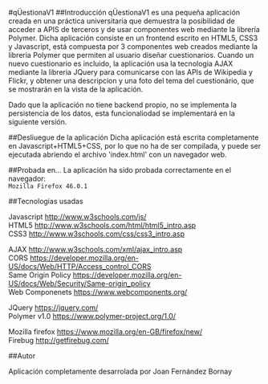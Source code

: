 #qÜestionaV1
##Introducción
qÜestionaV1 es una pequeña aplicación creada en una práctica universitaria que demuestra la posibilidad de acceder a APIS de terceros y de usar componentes web mediante la librería Polymer. Dicha aplicación consiste en un frontend escrito en HTML5, CSS3 y Javascript, está compuesta por 3 componentes web creados mediante la libreria Polymer que permiten al usuario diseñar cuestionarios. Cuando un nuevo cuestionario es incluido, la aplicación usa la tecnologia AJAX mediante la libreria JQuery para comunicarse con las APIs de Wikipedia y Flickr, y obtener una descripcion y una foto del tema del cuestionário, que se mostrarán en la vista de la aplicación.

Dado que la aplicación no tiene backend propio, no se implementa la persistencia de los datos, esta funcionaliodad se implementará en la siguiente versión.

##Desliuegue de la aplicación
Dicha aplicación está escrita completamente en Javascript+HTML5+CSS, por lo que no ha de ser compilada, y puede ser ejecutada abriendo el archivo 'index.html' con un navegador web.

##Probada en...
La aplicación ha sido probada correctamente en el navegador:  
`Mozilla Firefox 46.0.1`

##Tecnologias usadas

Javascript http://www.w3schools.com/js/  
HTML5 http://www.w3schools.com/html/html5_intro.asp  
CSS3 http://www.w3schools.com/css/css3_intro.asp  
  
AJAX http://www.w3schools.com/xml/ajax_intro.asp  
CORS https://developer.mozilla.org/en-US/docs/Web/HTTP/Access_control_CORS  
Same Origin Policy https://developer.mozilla.org/en-US/docs/Web/Security/Same-origin_policy  
Web Componenets https://www.webcomponents.org/  
  
JQuery https://jquery.com/  
Polymer v1.0 https://www.polymer-project.org/1.0/  
  
Mozilla firefox https://www.mozilla.org/en-GB/firefox/new/  
Firebug http://getfirebug.com/  

##Autor

Aplicación completamente desarrolada por Joan Fernández Bornay
